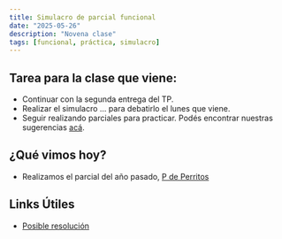 ```yaml
---
title: Simulacro de parcial funcional
date: "2025-05-26"
description: "Novena clase"
tags: [funcional, práctica, simulacro]
---
```


## Tarea para la clase que viene:
- Continuar con la segunda entrega del TP.
- Realizar el simulacro ... para debatirlo el lunes que viene.
- Seguir realizando parciales para practicar. Podés encontrar nuestras sugerencias [acá](https://pdep-lunes.github.io/bitacora/2025/funcional/clase-08/).


## ¿Qué vimos hoy? 
- Realizamos el parcial del año pasado, [P de Perritos](https://docs.google.com/document/d/19CPV3G8aLJs5AQ6QUuOxlqOLClKxi_Fy7cc3X53rFSw/edit?tab=t.0)



## Links Útiles

- [Posible resolución](https://gist.github.com/juancuiule/c766cd9c07d3acb4836d16553e2575d2)



